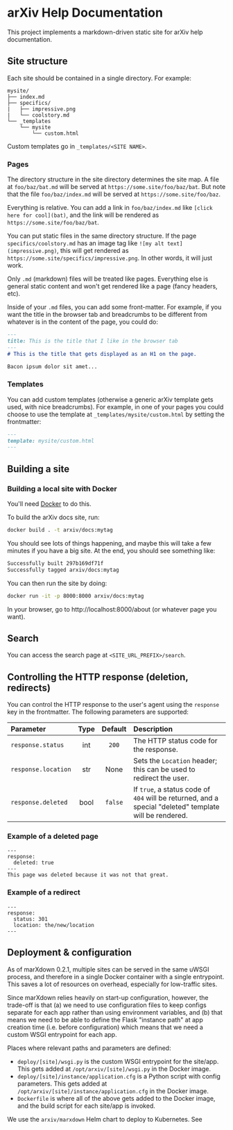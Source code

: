 # arXiv Help Documentation

This project implements a markdown-driven static site for arXiv help
documentation.

## Site structure

Each site should be contained in a single directory. For example:

```
mysite/
├── index.md
├── specifics/
|   ├── impressive.png
|   └── coolstory.md
└── _templates
    └── mysite
        └── custom.html
```

Custom templates go in ``_templates/<SITE NAME>``.

### Pages

The directory structure in the site directory determines the site map. A
file at ``foo/baz/bat.md`` will be served at
``https://some.site/foo/baz/bat``. But note that the file
``foo/baz/index.md`` will be served at ``https://some.site/foo/baz``.

Everything is relative. You can add a link in ``foo/baz/index.md``
like ``[click here for cool](bat)``, and the link will be rendered as
``https://some.site/foo/baz/bat``.

You can put static files in the same directory structure. If the page
``specifics/coolstory.md`` has an image tag like
``![my alt text](impressive.png)``, this will get rendered as
``https://some.site/specifics/impressive.png``. In other words, it will just
work.

Only ``.md`` (markdown) files will be treated like pages. Everything else is
general static content and won't get rendered like a page (fancy headers,
etc).

Inside of your ``.md`` files, you can add some front-matter. For example,
if you want the title in the browser tab and breadcrumbs to be different from
whatever is in the content of the page, you could do:

```markdown
---
title: This is the title that I like in the browser tab
---
# This is the title that gets displayed as an H1 on the page.

Bacon ipsum dolor sit amet...
```

### Templates

You can add custom templates (otherwise a generic arXiv template gets used,
with nice breadcrumbs). For example, in one of your pages you could choose to
use the template at ``_templates/mysite/custom.html`` by setting the
frontmatter:

```markdown
---
template: mysite/custom.html
---
```

## Building a site

### Building a local site with Docker

You'll need [Docker](https://www.docker.com/products/docker-desktop) to do
this.

To build the arXiv docs site, run:

```bash
docker build . -t arxiv/docs:mytag
```

You should see lots of things happening, and maybe this will take a few minutes
if you have a big site. At the end, you should see something like:

```bash
Successfully built 297b169df71f
Successfully tagged arxiv/docs:mytag
```

You can then run the site by doing:

```bash
docker run -it -p 8000:8000 arxiv/docs:mytag
```

In your browser, go to http://localhost:8000/about (or whatever
page you want).

## Search

You can access the search page at ``<SITE_URL_PREFIX>/search``.

## Controlling the HTTP response (deletion, redirects)

You can control the HTTP response to the user's agent using the ``response``
key in the frontmatter. The following parameters are supported:

| Parameter | Type | Default | Description |
| :--- | :---: | :---: | :--- |
| ``response.status`` | int | ``200`` | The HTTP status code for the response. |
| ``response.location`` | str | None | Sets the ``Location`` header; this can be used to redirect the user. |
| ``response.deleted`` | bool | ``false`` | If ``true``, a status code of ``404`` will be returned, and a special "deleted" template will be rendered. |

### Example of a deleted page

```
---
response:
  deleted: true
---
This page was deleted because it was not that great.
```


### Example of a redirect

```
---
response:
  status: 301
  location: the/new/location
---
```


## Deployment & configuration

As of marXdown 0.2.1, multiple sites can be served in the same uWSGI process,
and therefore in a single Docker container with a single entrypoint. This
saves a lot of resources on overhead, especially for low-traffic sites.

Since marXdown relies heavily on start-up configuration, however, the trade-off
is that (a) we need to use configuration files to keep configs separate for
each app rather than using environment variables, and (b) that means we need to
be able to define the Flask "instance path" at app creation time (i.e. before
configuration) which means that we need a custom WSGI entrypoint for each app.

Places where relevant paths and parameters are defined:

- ``deploy/[site]/wsgi.py`` is the custom WSGI entrypoint for the site/app.
  This gets added at ``/opt/arxiv/[site]/wsgi.py`` in the Docker image.
- ``deploy/[site]/instance/application.cfg`` is a Python script with config
  parameters. This gets added at ``/opt/arxiv/[site]/instance/application.cfg``
  in the Docker image.
- ``Dockerfile`` is where all of the above gets added to the Docker image, and
  the build script for each site/app is invoked.

We use the ``arxiv/marxdown`` Helm chart to deploy to Kubernetes. See
